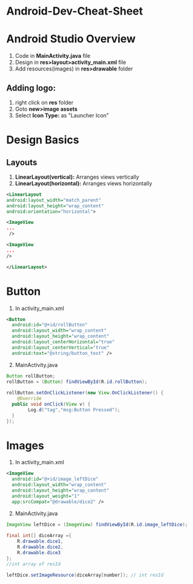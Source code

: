 # Android-Dev-Cheat-Sheet
# Android Studio Overview
1. Code in **MainActivity.java** file
2. Design in **res>layout>activity_main.xml** file
3. Add resources(images) in **res>drawable** folder

## Adding logo:
1. right click on **res** folder
2. Goto **new>image assets**
3. Select **Icon Type:** as "Launcher Icon"

# Design Basics
## Layouts
1. **LinearLayout(vertical):** Arranges views vertically 
2. **LinearLayout(horizontal):** Arranges views horizontally 
 ```xml
<LinearLayout
android:layout_width="match_parent"
android:layout_height="wrap_content"
android:orientation="horizontal">

<ImageView
...
  />

<ImageView
...
 />

</LinearLayout>
 ```

# Button
1. In activity_main.xml
```xml
<Button  
  android:id="@+id/rollButton"  
  android:layout_width="wrap_content"  
  android:layout_height="wrap_content"  
  android:layout_centerHorizontal="true"  
  android:layout_centerVertical="true"  
  android:text="@string/button_text" />
```
2. MainActivity.java
```java
Button rollButton;  
rollButton = (Button) findViewById(R.id.rollButton);  
 
rollButton.setOnClickListener(new View.OnClickListener() {  
    @Override  
  public void onClick(View v) {  
        Log.d("tag","msg:Button Pressed");  
  }  
});
```
# Images
1. In activity_main.xml
```xml
<ImageView  
  android:id="@+id/image_leftDice"  
  android:layout_width="wrap_content"  
  android:layout_height="wrap_content"  
  android:layout_weight="1"  
  app:srcCompat="@drawable/dice2" />
```
2. MainActivity.java
```java
ImageView leftDice = (ImageView) findViewById(R.id.image_leftDice);  
  
final int[] diceArray ={  
	R.drawable.dice1, 
	R.drawable.dice2,
	R.drawable.dice3
};
//int array of resId

leftDice.setImageResource(diceArray[number]); // int resId
